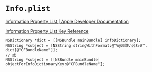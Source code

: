 # `Info.plist`

[Information Property List | Apple Developer Documentation](https://developer.apple.com/documentation/bundleresources/information_property_list)

[Information Property List Key Reference](https://developer.apple.com/library/archive/documentation/General/Reference/InfoPlistKeyReference/Introduction/Introduction.html#//apple_ref/doc/uid/TP40009247)

```objc
NSDictionary *dict = [[NSBundle mainBundle] infoDictionary];
NSString *subject = [NSString stringWithFormat:@"%@お問い合わせ", dict[@"CFBundleName"]];
// 或
NSString *subject = [[NSBundle mainBundle] objectForInfoDictionaryKey:@"CFBundleName"];
```
